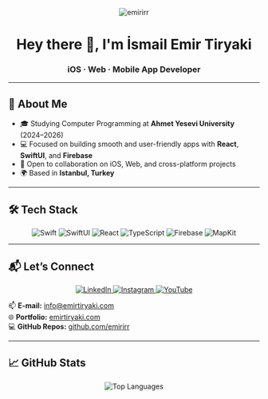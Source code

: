 <p align="center">
  <img src="https://komarev.com/ghpvc/?username=emirirr&label=Profile%20views&color=0e75b6&style=flat" alt="emirirr" />
</p>

<h1 align="center">Hey there 👋, I'm <strong>İsmail Emir Tiryaki</strong></h1>
<h3 align="center">iOS · Web · Mobile App Developer</h3>

---

## 🚀 About Me
- 🎓 Studying Computer Programming at **Ahmet Yesevi University** (2024–2026)  
- 💻 Focused on building smooth and user-friendly apps with **React**, **SwiftUI**, and **Firebase**  
- 🤝 Open to collaboration on iOS, Web, and cross-platform projects  
- 🌍 Based in **Istanbul, Turkey**

---

## 🛠 Tech Stack
<p align="center">
  <img alt="Swift" src="https://img.shields.io/badge/Swift-FA7343?style=for-the-badge&logo=swift&logoColor=white" />
  <img alt="SwiftUI" src="https://img.shields.io/badge/SwiftUI-000000?style=for-the-badge&logo=swift&logoColor=white" />
  <img alt="React" src="https://img.shields.io/badge/React-20232A?style=for-the-badge&logo=react&logoColor=61DAFB" />
  <img alt="TypeScript" src="https://img.shields.io/badge/TypeScript-3178C6?style=for-the-badge&logo=typescript&logoColor=white" />
  <img alt="Firebase" src="https://img.shields.io/badge/Firebase-FFCA28?style=for-the-badge&logo=firebase&logoColor=black" />
  <img alt="MapKit" src="https://img.shields.io/badge/MapKit-007AFF?style=for-the-badge&logo=apple&logoColor=white" />
</p>

---

## 📬 Let’s Connect

<p align="center">
  <a href="https://www.linkedin.com/in/emir-tiryaki/" target="_blank">
    <img alt="LinkedIn" src="https://img.shields.io/badge/LinkedIn-Emir%20Tiryaki-0077B5?style=for-the-badge&logo=linkedin&logoColor=white" />
  </a>
  <a href="https://www.instagram.com/emirirrr" target="_blank">
    <img alt="Instagram" src="https://img.shields.io/badge/Instagram-@emirirrr-c13584?style=for-the-badge&logo=instagram&logoColor=white" />
  </a>
  <a href="https://www.youtube.com/@emirirrr" target="_blank">
    <img alt="YouTube" src="https://img.shields.io/badge/YouTube-@emirirrr-e62117?style=for-the-badge&logo=youtube&logoColor=white" />
  </a>
</p>

📫 **E-mail:** [info@emirtiryaki.com](mailto:info@emirtiryaki.com)  
🌐 **Portfolio:** [emirtiryaki.com](https://emirtiryaki.com)  
💻 **GitHub Repos:** [github.com/emirirr](https://github.com/emirirr)

---

## 📈 GitHub Stats

<p align="center">
  <img src="https://github-readme-stats.vercel.app/api/top-langs/?username=emirirr&layout=compact&theme=dark" alt="Top Languages" />
</p>
